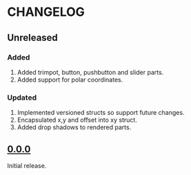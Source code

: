 # CHANGELOG

## Unreleased

### Added
1. Added trimpot, button, pushbutton and slider parts.
2. Added support for polar coordinates.

### Updated
1. Implemented versioned structs so support future changes.
2. Encapsulated x,y and offset into xy struct.
3. Added drop shadows to rendered parts.


## [0.0.0](https://github.com/transcriptaze/VPD/releases/tag/v0.0.0)

Initial release.


